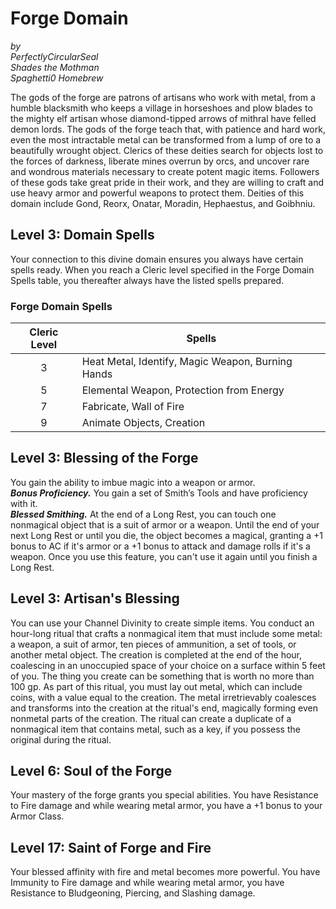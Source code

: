 # Forge Domain
*by*  
*PerfectlyCircularSeal*  
*Shades the Mothman*  
*Spaghetti0 Homebrew*  

The gods of the forge are patrons of artisans who work with metal, from a humble blacksmith who keeps a village in horseshoes and plow blades to the mighty elf artisan whose diamond-tipped arrows of mithral have felled demon lords. The gods of the forge teach that, with patience and hard work, even the most intractable metal can be transformed from a lump of ore to a beautifully wrought object. Clerics of these deities search for objects lost to the forces of darkness, liberate mines overrun by orcs, and uncover rare and wondrous materials necessary to create potent magic items. Followers of these gods take great pride in their work, and they are willing to craft and use heavy armor and powerful weapons to protect them. Deities of this domain include Gond, Reorx, Onatar, Moradin, Hephaestus, and Goibhniu.

## Level 3: Domain Spells
Your connection to this divine domain ensures you always have certain spells ready. When you reach a Cleric level specified in the Forge Domain Spells table, you thereafter always have the listed spells prepared.

### Forge Domain Spells
| Cleric Level | Spells                                            |
|:------------:|---------------------------------------------------|
| 3            | Heat Metal, Identify, Magic Weapon, Burning Hands |
| 5            | Elemental Weapon, Protection from Energy          |
| 7            | Fabricate, Wall of Fire                           |
| 9            | Animate Objects, Creation                         |


## Level 3: Blessing of the Forge
You gain the ability to imbue magic into a weapon or armor.  
***Bonus Proficiency.*** You gain a set of Smith’s Tools and have proficiency with it.  
***Blessed Smithing.*** At the end of a Long Rest, you can touch one nonmagical object that is a suit of armor or a weapon. Until the end of your next Long Rest or until you die, the object becomes a magical, granting a +1 bonus to AC if it's armor or a +1 bonus to attack and damage rolls if it's a weapon. Once you use this feature, you can't use it again until you finish a Long Rest.

## Level 3: Artisan's Blessing
You can use your Channel Divinity to create simple items. You conduct an hour-long ritual that crafts a nonmagical item that must include some metal: a weapon, a suit of armor, ten pieces of ammunition, a set of tools, or another metal object. The creation is completed at the end of the hour, coalescing in an unoccupied space of your choice on a surface within 5 feet of you. The thing you create can be something that is worth no more than 100 gp. As part of this ritual, you must lay out metal, which can include coins, with a value equal to the creation. The metal irretrievably coalesces and transforms into the creation at the ritual's end, magically forming even nonmetal parts of the creation. The ritual can create a duplicate of a nonmagical item that contains metal, such as a key, if you possess the original during the ritual.

## Level 6: Soul of the Forge
Your mastery of the forge grants you special abilities. You have Resistance to Fire damage and while wearing metal armor, you have a +1 bonus to your Armor Class.

## Level 17: Saint of Forge and Fire
Your blessed affinity with fire and metal becomes more powerful. You have Immunity to Fire damage and while wearing metal armor, you have Resistance to Bludgeoning, Piercing, and Slashing damage.